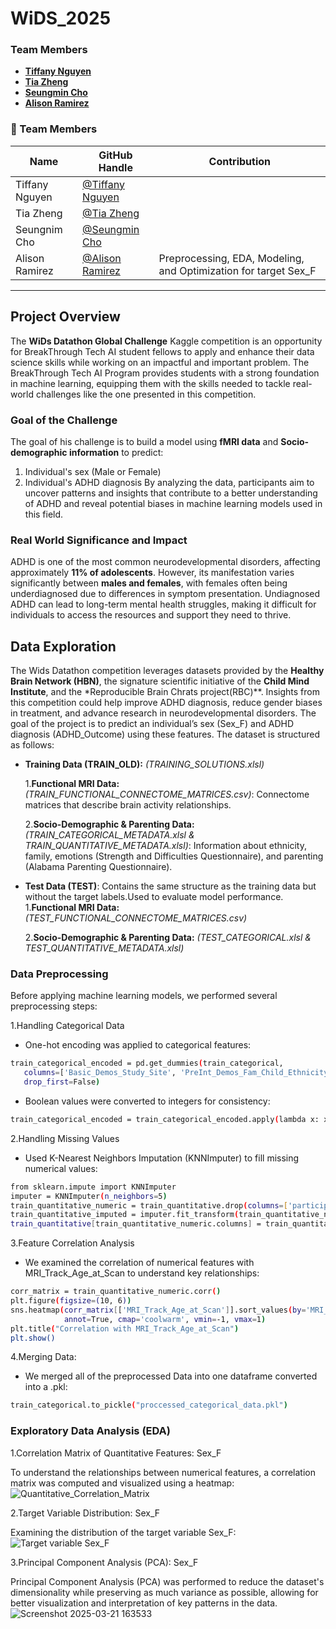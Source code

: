 # WiDS_2025

### Team Members 
- **[Tiffany Nguyen](https://github.com/p1nkuu)**
- **[Tia Zheng](https://github.com/tiaz26)**
- **[Seungmin Cho](https://github.com/ojnim)**
- **[Alison Ramirez](https://github.com/AliRH02)**

### **👥 Team Members**

| Name | GitHub Handle | Contribution |
| ----- | ----- | ----- |
| Tiffany Nguyen| [@Tiffany Nguyen](https://github.com/p1nkuu) |  |
|Tia Zheng| [@Tia Zheng](https://github.com/tiaz26)|  |
| Seungnim Cho| [@Seungmin Cho](https://github.com/ojnim) |  |
| Alison Ramirez| [@Alison Ramirez](https://github.com/AliRH02)|Preprocessing, EDA, Modeling, and Optimization for target Sex_F |

---


## Project Overview
The **WiDs Datathon Global Challenge** Kaggle competition is an opportunity for BreakThrough Tech AI student fellows to apply and enhance their data science skills while working on an impactful and important problem. The BreakThrough Tech AI Program provides students with a strong foundation in machine learning, equipping them with the skills needed to tackle real-world challenges like the one presented in this competition.
### Goal of the Challenge 
The goal of his challenge is to build a model using **fMRI data** and **Socio-demographic information** to predict:
1. Individual's sex (Male or Female)
2. Individual's ADHD diagnosis
By analyzing the data, participants aim to uncover patterns and insights that contribute to a better understanding of ADHD and reveal potential biases in machine learning models used in this field.

### Real World Significance and Impact
ADHD is one of the most common neurodevelopmental disorders, affecting approximately **11% of adolescents**. However, its manifestation varies significantly between **males and females**, with females often being underdiagnosed due to differences in symptom presentation. Undiagnosed ADHD can lead to long-term mental health struggles, making it difficult for individuals to access the resources and support they need to thrive.

## Data Exploration 
The Wids Datathon competition leverages datasets provided by the **Healthy Brain Network (HBN)**, the signature scientific initiative of the **Child Mind Institute**, and the *Reproducible Brain Chrats project(RBC)**. Insights from this competition could help improve ADHD diagnosis, reduce gender biases in treatment, and advance research in neurodevelopmental disorders. The goal of the project is to predict an individual’s sex (Sex_F) and ADHD diagnosis (ADHD_Outcome) using these features.
The dataset is structured as follows:
- **Training Data (TRAIN_OLD):** *(TRAINING_SOLUTIONS.xlsl)*
  
  1.**Functional MRI Data:** *(TRAIN_FUNCTIONAL_CONNECTOME_MATRICES.csv)*: Connectome matrices that describe brain activity relationships.
  
  2.**Socio-Demographic & Parenting Data:** *(TRAIN_CATEGORICAL_METADATA.xlsl & TRAIN_QUANTITATIVE_METADATA.xlsl)*: Information about ethnicity, family,
     emotions (Strength and Difficulties Questionnaire), and parenting (Alabama Parenting Questionnaire).
  
- **Test Data (TEST)**: Contains the same structure as the training data but without the target labels.Used to evaluate model performance.
    1.**Functional MRI Data:** *(TEST_FUNCTIONAL_CONNECTOME_MATRICES.csv)*

    2.**Socio-Demographic & Parenting Data:** *(TEST_CATEGORICAL.xlsl & TEST_QUANTITATIVE_METADATA.xlsl)*

### Data Preprocessing
Before applying machine learning models, we performed several preprocessing steps:

1.Handling Categorical Data
- One-hot encoding was applied to categorical features:
```bash
train_categorical_encoded = pd.get_dummies(train_categorical, 
   columns=['Basic_Demos_Study_Site', 'PreInt_Demos_Fam_Child_Ethnicity', 'MRI_Track_Scan_Location'], 
   drop_first=False)
```
- Boolean values were converted to integers for consistency:
```bash
train_categorical_encoded = train_categorical_encoded.apply(lambda x: x.astype(int) if x.dtype == 'bool' else x)
```
2.Handling Missing Values
- Used K-Nearest Neighbors Imputation (KNNImputer) to fill missing numerical values:
```bash
from sklearn.impute import KNNImputer
imputer = KNNImputer(n_neighbors=5)
train_quantitative_numeric = train_quantitative.drop(columns=['participant_id'])
train_quantitative_imputed = imputer.fit_transform(train_quantitative_numeric)
train_quantitative[train_quantitative_numeric.columns] = train_quantitative_imputed
```
3.Feature Correlation Analysis
- We examined the correlation of numerical features with MRI_Track_Age_at_Scan to understand key relationships:
```bash
corr_matrix = train_quantitative_numeric.corr()
plt.figure(figsize=(10, 6))
sns.heatmap(corr_matrix[['MRI_Track_Age_at_Scan']].sort_values(by='MRI_Track_Age_at_Scan', ascending=False), 
            annot=True, cmap='coolwarm', vmin=-1, vmax=1)
plt.title("Correlation with MRI_Track_Age_at_Scan")
plt.show()
```
4.Merging Data: 
- We merged all of the preprocessed Data into one dataframe converted into a .pkl:
```bash
train_categorical.to_pickle("proccessed_categorical_data.pkl")
```

### Exploratory Data Analysis (EDA)

1.Correlation Matrix of Quantitative Features: Sex_F

To understand the relationships between numerical features, a correlation matrix was computed and visualized using a heatmap:
![Quantitative_Correlation_Matrix](https://github.com/user-attachments/assets/7c8968ce-d233-49df-a2bb-ec53ef23421c)

2.Target Variable Distribution: Sex_F

Examining the distribution of the target variable Sex_F:
![Target variable Sex_F](https://github.com/user-attachments/assets/73b628d2-7eda-4ae7-8b67-41d4434154d1)

3.Principal Component Analysis (PCA): Sex_F

Principal Component Analysis (PCA) was performed to reduce the dataset's dimensionality while preserving as much variance as possible, allowing for better visualization and interpretation of key patterns in the data.
![Screenshot 2025-03-21 163533](https://github.com/user-attachments/assets/0b2c48e7-716a-43e7-92ac-0d26647be50b)


